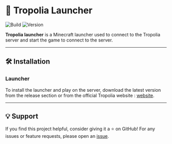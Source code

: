 # 🚀 Tropolia Launcher

![Build](https://img.shields.io/badge/Build-Passing-brightgreen)
![Version](https://img.shields.io/badge/Version-1.0.15-orange)

**Tropolia launcher** is a Minecraft launcher used to connect to the Tropolia server and start the game to connect to the server.

---

## 🛠️ Installation

### Launcher

To install the launcher and play on the server, download the latest version from the release section or from the official Tropolia website : [website](https://tropolia.fr/).

---

## 💡 Support
If you find this project helpful, consider giving it a ⭐️ on GitHub! For any issues or feature requests, please open an  [issue]([https://github.com](https://github.com/FlyLonyx/Tropolia-launcher/issues)).
